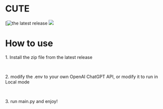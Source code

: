 # CUTE
[![the latest release](https://github.com/tionlab/STT-TTS_AIChatbot/releases/tag/Main_Relases/)
<img src="https://static.wikia.nocookie.net/undertale/images/7/7b/Temmie_battle_idle.gif/revision/latest/scale-to-width/360?cb=20151206115948)https://static.wikia.nocookie.net/undertale/images/7/7b/Temmie_battle_idle.gif/revision/latest/scale-to-width/360?cb=20151206115948">
</p>


<h1>How to use</h1>
<p>1. Install the zip file from the latest release</p> 
<br/>
<p>
2. modify the .env to your own OpenAI ChatGPT API, or modify it to run in Local mode
</p>
<br/>
<p>
3. run main.py and enjoy!
</p>
